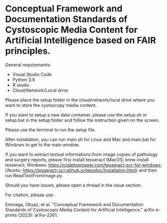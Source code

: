 # Conceptual Framework and Documentation Standards of Cystoscopic Media Content for Artificial Intelligence based on FAIR principles.

General requirements:</br>
- Visual Studio Code
- Python 3.9
- R studio
- Cloud/Network/Local drive

Please place the setup folder in the cloud/network/local drive where you want to store the cystoscopy media content.

If you want to setup a new data container, please use the setup.sh or setup.bat in the setup folder and follow the instruction given on the screen.
 
Please use the terminal to run the setup file.

After installation, you can run main.sh for Linux and Mac and main.bat for Windows to get to the main window.

If you want to extract textual informations from image copies of pathology and surgery reports, please first install tesseract (MacOS: brew install tesseract; Windows: https://codetoprosper.com/tesseract-ocr-for-windows; Ubuntu: https://tesseract-ocr.github.io/tessdoc/Installation.html) and then run ReadTextFromImage.py.

Should you have issues, please open a thread in the issue section.

For citation, please use:

Eminaga, Okyaz, et al. "Conceptual Framework and Documentation Standards of Cystoscopic Media Content for Artificial Intelligence." arXiv e-prints (2023): arXiv-2301.

